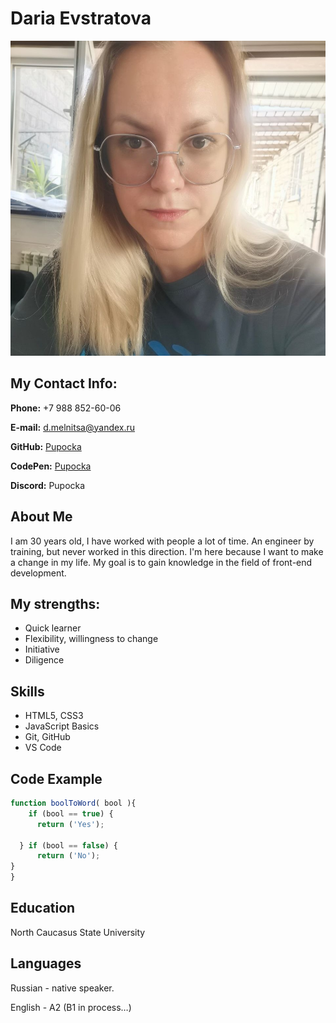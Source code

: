 # Daria Evstratova
 ![ Изображение ](me.jpg) 
## My Contact Info:

**Phone:** +7 988 852-60-06

**E-mail:** d.melnitsa@yandex.ru

**GitHub:** [Pupocka](https://github.com/Pupocka)

**CodePen:** [Pupocka](https://www.codewars.com/users/Pupocka)

**Discord:** Pupocka

## About Me
I am 30 years old, I have worked with people a lot of time. An engineer by training, but never worked in this direction.
I'm here because I want to make a change in my life.
My goal is to gain knowledge in the field of front-end development.
  
## My strengths:
* Quick learner
* Flexibility, willingness to change
* Initiative
* Diligence
 
## Skills

* HTML5, CSS3
* JavaScript Basics
* Git, GitHub
* VS Code

## Code Example

  
```javascript
function boolToWord( bool ){
    if (bool == true) {
	  return ('Yes');

  } if (bool == false) {
      return ('No');
}
}

  ```

## Education

North Caucasus State University
  
## Languages

Russian - native speaker.

English - A2 (B1 in process…)